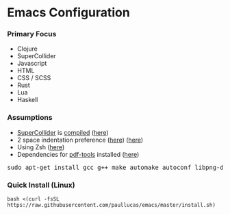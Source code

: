 # Emacs Configuration
### Primary Focus
- Clojure
- SuperCollider
- Javascript
- HTML
- CSS / SCSS
- Rust
- Lua
- Haskell

### Assumptions
- <a href="https://github.com/supercollider/supercollider/">SuperCollider</a> is <a href="http://paullucas.github.io/2016/Supercollider-on-Ubuntu-16.04.html">compiled</a>  (<a href="https://github.com/paullucas/emacs/blob/master/init.el#L120">here</a>)
- 2 space indentation preference (<a href="https://github.com/paullucas/emacs/blob/master/init.el#L175">here</a>) (<a href="https://github.com/paullucas/emacs/blob/master/init.el#L181">here</a>)
- Using Zsh (<a href="https://github.com/paullucas/emacs/blob/master/init.el#L105">here</a>)
- Dependencies for <a href="https://github.com/politza/pdf-tools">pdf-tools</a> installed (<a href="https://github.com/paullucas/emacs/blob/master/init.el#L233">here</a>)
<pre>sudo apt-get install gcc g++ make automake autoconf libpng-dev libz-dev libpoppler-glib-dev libpoppler-private-dev</pre>

### Quick Install (Linux)
```bash <(curl -fsSL https://raw.githubusercontent.com/paullucas/emacs/master/install.sh)```
